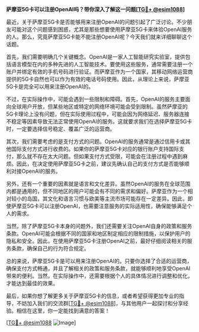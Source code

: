 **萨摩亚5G卡可以注册OpenAI吗？带你深入了解这一问题[[TG💪+ @esim1088](https://t.me/s/esim1088)]**

最近，关于萨摩亚5G卡是否能够用来注册OpenAI的问题引起了广泛讨论。不少朋友可能对这个问题感到困惑，尤其是那些想要使用萨摩亚5G卡来体验OpenAI服务的人。那么，究竟萨摩亚5G卡能不能注册OpenAI呢？今天我们就来详细聊聊这个话题。

首先，我们需要明确几个关键概念。OpenAI是一家人工智能研究实验室，提供包括语言模型在内的多种先进的人工智能技术。要使用这些服务，通常需要注册一个账户并绑定有效的手机号码进行验证。而萨摩亚作为一个国家，其移动网络运营商提供的5G卡自然也可以作为有效的电话号码使用。因此，从理论上来说，萨摩亚5G卡是完全可以用来注册OpenAI的。

不过，在实际操作中，可能会遇到一些限制和障碍。首先，OpenAI的服务主要面向全球用户开放，但某些地区或特定的网络环境可能会受到限制。虽然萨摩亚的5G卡理论上没有问题，但在实际使用过程中，可能会因为网络延迟、服务器连接不稳定等因素导致无法正常使用OpenAI的服务。这就要求我们在选择萨摩亚5G卡时，一定要选择信号稳定、覆盖广泛的运营商。

其次，我们需要考虑的是支付方式的问题。OpenAI的服务通常是通过信用卡或其他国际支付方式进行收费的。如果你的萨摩亚5G卡对应的银行账户支持国际支付，那么就不存在太大问题。但如果支付方式受限，可能会在注册过程中遇到麻烦。因此，在决定使用萨摩亚5G卡之前，建议先确认自己的支付方式是否能够顺利对接OpenAI的服务。

另外，还有一个重要的因素就是语言和文化差异。虽然OpenAI的服务在全球范围内都是通用的，但不同地区的用户可能会有不同的需求和偏好。萨摩亚作为一个相对较小的岛国，其文化和语言习惯与欧美等主流市场可能存在一定差异。因此，即使萨摩亚5G卡可以注册OpenAI，也需要注意服务的实际适用性，确保能够满足个人的需求。

当然，除了萨摩亚5G卡本身的问题外，我们还需要关注OpenAI自身的政策和服务条款。OpenAI可能会根据不同的国家和地区制定相应的限制措施，以保护用户的隐私和安全。因此，在使用萨摩亚5G卡注册OpenAI之前，最好仔细阅读相关的服务条款，确保自己的行为符合规定。

总的来说，萨摩亚5G卡是可以用来注册OpenAI的。只要你选择了合适的运营商，确保支付方式畅通，并且了解相关的政策和服务条款，就能够顺利地享受OpenAI带来的便利。当然，在实际操作中，还需要根据个人的具体情况进行调整和优化，才能达到最佳的效果。

最后，如果你想了解更多关于萨摩亚5G卡的信息，或者希望获得更加专业的指导，不妨加入我们的交流群[[TG💪+ @esim1088](https://t.me/s/esim1088)]，与其他用户一起探讨和分享经验。相信在这里，你一定能找到满意的答案！

[[TG💪+ @esim1088](https://t.me/s/esim1088) ![Image](https://i.postimg.cc/4NQfJmqS/Snipaste-2025-05-13-00-14-12.png)]